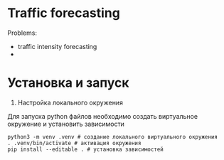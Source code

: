 # Traffic forecasting
Problems:
- traffic intensity forecasting
- 

# Установка и запуск

1. Настройка локального окружения 

Для запуска python файлов необходимо создать виртуальное окружение и установить зависимости

```code(sh)
python3 -m venv .venv # создание локального виртуального окружения
. .venv/bin/activate # активация окружения
pip install --editable . # установка зависимостей
```